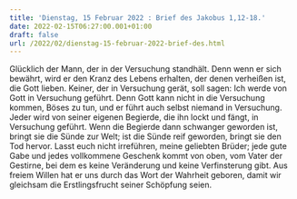 ```yaml
---
title: 'Dienstag, 15 Februar 2022 : Brief des Jakobus 1,12-18.'
date: 2022-02-15T06:27:00.001+01:00
draft: false
url: /2022/02/dienstag-15-februar-2022-brief-des.html
---
```


Glücklich der Mann, der in der Versuchung standhält. Denn wenn er sich bewährt, wird er den Kranz des Lebens erhalten, der denen verheißen ist, die Gott lieben. Keiner, der in Versuchung gerät, soll sagen: Ich werde von Gott in Versuchung geführt. Denn Gott kann nicht in die Versuchung kommen, Böses zu tun, und er führt auch selbst niemand in Versuchung. Jeder wird von seiner eigenen Begierde, die ihn lockt und fängt, in Versuchung geführt. Wenn die Begierde dann schwanger geworden ist, bringt sie die Sünde zur Welt; ist die Sünde reif geworden, bringt sie den Tod hervor. Lasst euch nicht irreführen, meine geliebten Brüder; jede gute Gabe und jedes vollkommene Geschenk kommt von oben, vom Vater der Gestirne, bei dem es keine Veränderung und keine Verfinsterung gibt. Aus freiem Willen hat er uns durch das Wort der Wahrheit geboren, damit wir gleichsam die Erstlingsfrucht seiner Schöpfung seien.